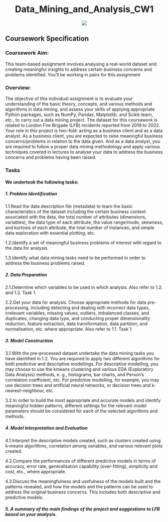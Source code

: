 <html>
<!DOCTYPE html>
<html>
<head>
</head>
<body>
<h1 align="center"> Data_Mining_and_Analysis_CW1</h1>
<div style="text-align: center;"><img src="https://www.clipartmax.com/png/small/273-2738888_join-london-fire-brigade-london-fire-brigade-logo.png"></div>
<h2>Coursework Specification</h2>
<h3>Coursework Aim:</h3>
<p>This team-based assignment involves analysing a real-world dataset and creating
meaningful insights to address certain business concerns and problems identified.
You’ll be working in pairs for this assignment</p>
<h3>Overview:</h3>
<p>The objective of this individual assignment is to evaluate
your understanding of the basic theory, concepts, and
various methods and algorithms in data mining, and assess
your skills of applying appropriate Python packages, such
as NumPy, Pandas, Matplotlib, and Scikit-learn, etc., to
carry out a data mining project.
The dataset for this coursework is related to London Fire
Brigade (LFB) incidents reported from 2019 to 2022. Your
role in this project is two-fold: acting as a business client and
as a data analyst. As a business client, you are expected to
raise meaningful business concerns/problems in relation to
the data given. And as a data analyst, you are required to
follow a proper data mining methodology and apply various
techniques covered in lectures to analyse your data to
address the business concerns and problems having been
raised. </P>
<h3>Tasks</h3>
<h4>We undertook the following tasks:</h4>
<h5>1. Problem Identification</h5>
<p>
1.1.Read the data description file (metadata) to learn the
basic characteristics of the dataset including the
certain business context associated with the data,
the total number of attributes (dimensions,
variables), the data type of each attribute, the value
range/mode, skewness, and kurtosis of each
attribute, the total number of instances, and simple
data exploration with essential plotting, etc.<br>

1.2.Identify a set of meaningful business problems of
interest with regard to the data for analysis.<br>

1.3.Identify what data mining tasks need to be performed
in order to address the business problems raised.</p>

<h5>2. Data Preparation</h5>

<p>2.1.Determine which variables to be used in which
analysis. Also refer to 1.2. and 1.3. Task 1.
<br>

2.2.Get your data for analysis. Choose appropriate
methods for data pre-processing, including detecting
and dealing with incorrect data types, irrelevant
variables, missing values, outliers, imbalanced
classes, and duplicates, changing data type, and
conducting proper dimensionality reduction, feature
extraction, data transformation, data partition, and
normalisation, etc. where appropriate. Also refer to
1.1. Task 1.<p/>

<h5>3. Model Construction</h5>
<p>3.1.With the pre-processed dataset undertake the data
mining tasks you have identified in 1.2. You are
required to apply two different algorithms for both
predictive and descriptive modellings. For
descriptive modelling, you may choose to use the kmeans clustering and various EDA (Exploratory Data
Analysis) methods, e. g., histograms, bar charts, and
Person’s correlation coefficient, etc. For predictive
modelling, for example, you may use decision trees
and artificial neural networks, or decision trees and
k-nearest-neighbour, etc.<br>

3.2.In order to build the most appropriate and accurate
models and identify meaningful hidden patterns,
different settings for the relevant model parameters
should be considered for each of the selected
algorithms and methods.</p>

<h5>4. Model Interpretation and Evaluation</h5>
4.1.Interpret the descriptive models created, such as
clusters created using k-means algorithms,
correlation among variables, and various relevant
plots created.<br>

4.2.Compare the performances of different predictive
models in terms of accuracy, error rate,
generalisation capability (over-fitting), simplicity and
cost, etc., where appropriate.<br>

4.3.Discuss the meaningfulness and usefulness of the
models built and the patterns revealed, and how the
models and the patterns can be used to address
the original business concerns. This includes both
descriptive and predictive models.</p>

<h5>5. A summary of the main findings of the project and
suggestions to LFB based on your analysis.</h5>

</body>
</html>

